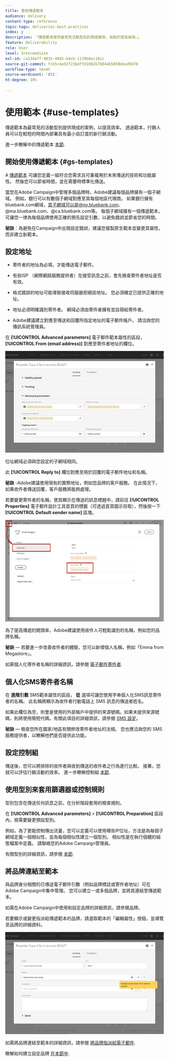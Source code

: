 ```yaml
---
title: 使用傳遞範本
audience: delivery
content-type: reference
topic-tags: deliveries-best-practices
index: y
description: 「傳遞範本提供最常見活動型別的現成案例，有助於提高效率。」
feature: Deliverability
role: User
level: Intermediate
exl-id: ca134a7f-9035-4885-b4cb-1170b6ec10cc
source-git-commit: fcb5c4a92f23bdffd1082b7b044b5859dead9d70
workflow-type: tm+mt
source-wordcount: '815'
ht-degree: 10%

---
```


# 使用範本 {#use-templates}

傳遞範本為最常見的活動型別提供現成的案例，以提高效率。 透過範本，行銷人員可以在較短的時間內部署具有最小自訂度的新行銷活動。

進一步瞭解中的傳遞範本 [本節](../../start/using/marketing-activity-templates.md).

## 開始使用傳遞範本 {#gs-templates}

A [傳遞範本](../../start/using/marketing-activity-templates.md#creating-a-new-template) 可讓您定義一組符合您需求且可重複用於未來傳送的技術和功能屬性。 然後您可以節省時間，並在需要時標準化傳送。

當您在Adobe Campaign中管理多個品牌時，Adobe建議每個品牌擁有一個子網域。 例如，銀行可以有數個子網域對應至其每個地區代理商。 如果銀行擁有bluebank.com網域，其子網域可以是@ny.bluebank.com、@ma.bluebank.com、@ca.bluebank.com等。 每個子網域擁有一個傳遞範本，可讓您一律為每個品牌使用正確的預先設定引數，以避免錯誤並節省您的時間。

**秘訣**：為避免在Campaign中出現設定錯誤，建議您複製原生範本並變更其屬性，而非建立新範本。

## 設定地址

* 寄件者的地址為必填，才能傳送電子郵件。

* 有些ISP （網際網路服務提供者）在接受訊息之前，會先檢查寄件者地址是否有效。

* 格式錯誤的地址可能導致接收伺服器拒絕該地址。 您必須確定已提供正確的地址。

* 地址必須明確識別寄件者。 網域必須由寄件者擁有並註冊給寄件者。

* Adobe建議建立對應至傳送和回覆所指定地址的電子郵件帳戶。 請洽詢您的傳訊系統管理員。

在 **[!UICONTROL Advanced parameters]** 電子郵件範本屬性的區段， **[!UICONTROL From (email address)]** 對應至寄件者地址的欄位。

![](assets/template-parameters.png)

位址網域必須與您設定的子網域相同。

此 **[!UICONTROL Reply to]** 欄位對應至用於回覆的電子郵件地址和名稱。

**秘訣** -Adobe建議使用現有的實際地址，例如您品牌的客戶服務。 在此情況下，如果收件者傳送回覆，客戶服務將能夠處理。

若要變更寄件者的名稱，使其顯示在傳送的訊息標題中，請前往 **[!UICONTROL Properties]**  電子郵件設計工具首頁的標籤（可透過首頁圖示存取），然後按一下 **[!UICONTROL Default sender name]** 區塊。

![](assets/template-content.png)

為了提高傳遞的開頭率，Adobe建議使用收件人可輕鬆識別的名稱，例如您的品牌名稱。

**秘訣**  — 若要進一步改善收件者的體驗，您可以新增個人名稱，例如「Emma from Megastore」。

如需個人化寄件者名稱的詳細資訊，請參閱 [電子郵件寄件者](../../designing/using/subject-line.md#email-sender).

## 個人化SMS寄件者名稱

在 **進階引數** SMS範本屬性的區段， **從** 選項可讓您使用字串個人化SMS訊息寄件者的名稱。 此名稱將顯示為收件者行動電話上 SMS 訊息的傳送者姓名。

如果此欄位為空，則會是使用的外部帳戶中提供的來源號碼。如果未提供來源號碼，則將使用簡短代碼。有關此項目的詳細資訊，請參閱 [SMS 設定](../../administration/using/configuring-sms-channel.md)。

**秘訣**  — 檢查您所在國家/地區有關修改寄件者地址的法規。 您也應洽詢您的 SMS 服務提供者，以瞭解他們是否提供此功能。

## 設定控制組

傳送後，您可以將排除的收件者與收到傳送的收件者之行為進行比較。 接著，您就可以評估行銷活動的效率。 進一步瞭解控制組 [本節](../../sending/using/control-group.md).

## 使用型別來套用篩選器或控制規則

型別包含在傳送任何訊息之前，在分析階段套用的檢查規則。

在 **[!UICONTROL Advanced parameters]** > **[!UICONTROL Preparation]** 區段內，視需要變更預設型別。

例如，為了更能控制傳出流量，您可以定義可以使用哪些IP位址，方法是為每個子網域定義一個相似性，並為每個相似性建立一個型別。 相似性是在執行個體的組態檔案中定義。 請聯絡您的Adobe Campaign管理員。

有關型別的詳細資訊，請參閱 [本節](../../sending/using/managing-typologies.md).

## 將品牌連結至範本

與品牌身分相關的已傳送電子郵件引數（例如品牌標誌或寄件者地址）可在Adobe Campaign中集中管理。 您可以建立一或多個品牌，並將其連結至傳遞範本。

如需在Adobe Campaign中使用和設定品牌的詳細資訊，請參閱品牌。

若要顯示或變更指派給傳遞範本的品牌，請選取範本的「編輯屬性」按鈕，並導覽至品牌的詳細資料。

![](assets/template-brand.png)

如需將品牌連結至範本的詳細資訊，請參閱 [將品牌指派給電子郵件](../../administration/using/branding.md#assigning-a-brand-to-an-email).

瞭解如何建立設定品牌 [在本節中](../../administration/using/branding.md#creating-a-brand).
